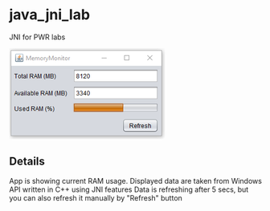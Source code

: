 # java_jni_lab
JNI for PWR labs

![screenshot](https://github.com/olafkrawczyk/java_jni_lab/blob/master/screenshot.PNG)

## Details
App is showing current RAM usage. Displayed data are taken from Windows API written in C++ using JNI features
Data is refreshing after 5 secs, but you can also refresh it manually by "Refresh" button

